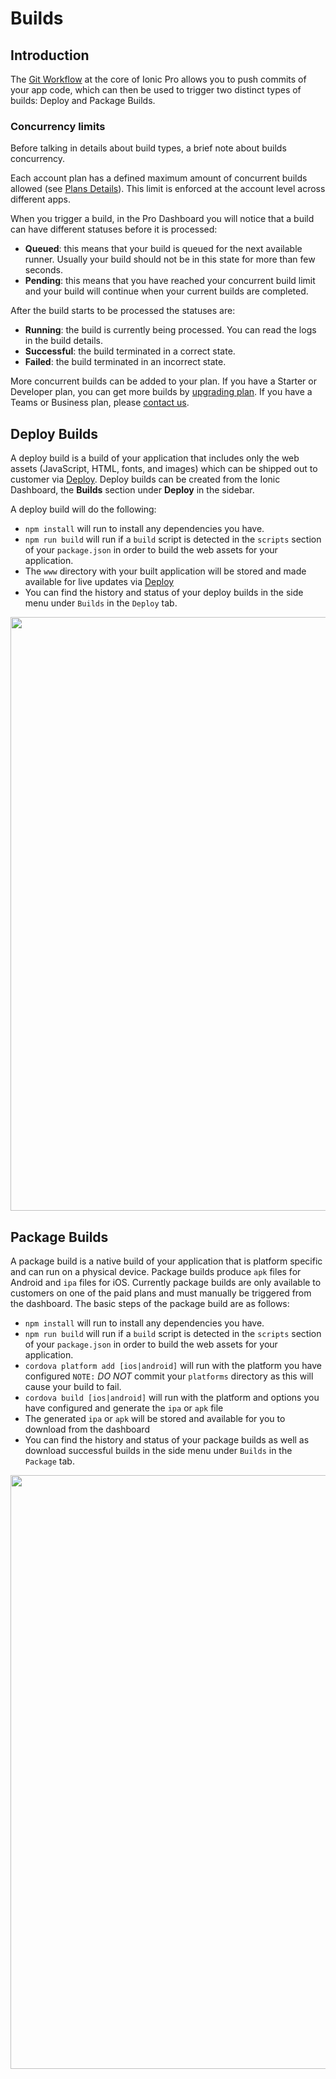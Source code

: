 # Builds

## Introduction

The [Git Workflow](/docs/pro/basics/git/) at the core of Ionic Pro allows you to push commits of your app code,
which can then be used to trigger two distinct types of builds: Deploy and Package Builds.

### Concurrency limits

Before talking in details about build types, a brief note about builds concurrency.

Each account plan has a defined maximum amount of concurrent builds allowed (see [Plans Details](/pro/pricing)).
This limit is enforced at the account level across different apps.

When you trigger a build, in the Pro Dashboard you will notice that a build can have different statuses before it is processed:

* **Queued**: this means that your build is queued for the next available runner. Usually your build should not be in this state for more than few seconds.
* **Pending**: this means that you have reached your concurrent build limit and your build will continue when your current builds are completed.

After the build starts to be processed the statuses are:

* **Running**: the build is currently being processed. You can read the logs in the build details.
* **Successful**: the build terminated in a correct state.
* **Failed**: the build terminated in an incorrect state.

More concurrent builds can be added to your plan.
If you have a Starter or Developer plan, you can get more builds by [upgrading plan](https://dashboard.ionicframework.com/settings/billing).
If you have a Teams or Business plan, please [contact us](https://ionic.zendesk.com/hc/en-us/requests/new).


## Deploy Builds

A deploy build is a build of your application that includes only the web assets (JavaScript, HTML, fonts, and images) 
which can be shipped out to customer via [Deploy](/docs/pro/deploy/). Deploy builds can be created from the Ionic 
Dashboard, the **Builds** section under **Deploy** in the sidebar.

A deploy build will do the following:

* `npm install` will run to install any dependencies you have.
* `npm run build` will run if a `build` script is detected in the `scripts` section of your `package.json` in order to build the web assets for your application.
* The `www` directory with your built application will be stored and made available for live updates via [Deploy](/docs/pro/deploy/)
* You can find the history and status of your deploy builds in the side menu under `Builds` in the `Deploy` tab.

<div style="text-align: center">
  <img style="width: 950px" src="/docs/assets/img/pro/deploy-builds-img.png">
</div>

## Package Builds

A package build is a native build of your application that is platform specific and can run on a physical device.
Package builds produce `apk` files for Android and `ipa` files for iOS. Currently package builds are only available
to customers on one of the paid plans and must manually be triggered from the dashboard.
The basic steps of the package build are as follows:

* `npm install` will run to install any dependencies you have.
* `npm run build` will run if a `build` script is detected in the `scripts` section of your `package.json` in order to build the web assets for your application.
* `cordova platform add [ios|android]` will run with the platform you have configured `NOTE:` *DO NOT* commit your `platforms` directory as this will cause your build to fail.
* `cordova build [ios|android]` will run with the platform and options you have configured and generate the `ipa` or `apk` file
* The generated `ipa` or `apk` will be stored and available for you to download from the dashboard
* You can find the history and status of your package builds as well as download successful builds in the side menu under `Builds` in the `Package` tab.

<div style="text-align: center">
  <img style="width: 950px" src="/docs/assets/img/pro/package-builds-img.png">
</div>